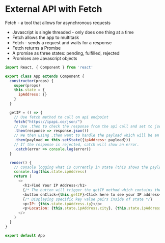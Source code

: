 # External API with Fetch

Fetch - a tool that allows for asynchronous requests
- Javascript is single threaded - only does one thing at a time
- Fetch allows the app to multitask
- Fetch - sends a request and waits for a response
- Fetch returns a Promise
- A promise as three states: pending, fulfilled, rejected
- Promises are Javascript objects


```javascript
import React, { Component } from 'react'

export class App extends Component {
  constructor(props) {
    super(props)
    this.state = {
      ipAddress: {}
    }
  }

  getIP = () => {
    // Use fetch method to call on api endpoint
    fetch("https://ipapi.co/json/")
    // Use .then to check the response from the api call and set to json. This will give us a fulfilled or rejected state.
    .then(response => response.json())
    // We then using .then want to handle the payload which will be an object and set to state.
    .then(payload => this.setState({ipAddress: payload}))
    // If the response is rejected, catch will show an error.
    .catch(error => console.log(error))
  }

  render() {
    // console logging what is currently in state (this shows the payload object)
    console.log(this.state.ipAddress)
    return (
      <>
        <h1>Find Your IP Address</h1>
        {/* The button will trigger the getIP method which contains the fetch call */}
        <button onClick={this.getIP}>Click here to see your IP address</button>
        {/* Displaying specific key value pairs inside of state */}
        <p>IP: {this.state.ipAddress.ip}</p>
        <p>Location: {this.state.ipAddress.city}, {this.state.ipAddress.region_code}</p>
      </>
    )
  }
}

export default App

```